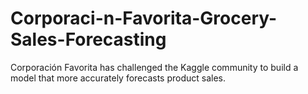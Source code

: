 # Corporaci-n-Favorita-Grocery-Sales-Forecasting
Corporación Favorita has challenged the Kaggle community to build a model that more accurately forecasts product sales. 
